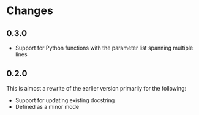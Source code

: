 Changes
=======

0.3.0
-----

* Support for Python functions with the parameter list spanning
  multiple lines


0.2.0
-----

This is almost a rewrite of the earlier version primarily for the
following:

* Support for updating existing docstring
* Defined as a minor mode
